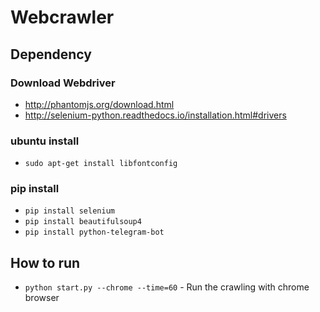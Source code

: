 # Webcrawler


## Dependency

### Download Webdriver
- http://phantomjs.org/download.html
- http://selenium-python.readthedocs.io/installation.html#drivers

### ubuntu install
- ``sudo apt-get install libfontconfig``

### pip install
- ``pip install selenium``
- ``pip install beautifulsoup4``
- ``pip install python-telegram-bot``


## How to run
- ``python start.py --chrome --time=60``  - Run the crawling with chrome browser
